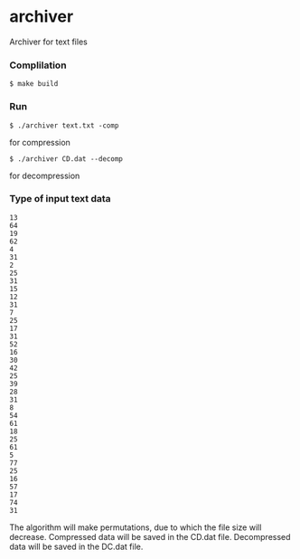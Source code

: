 # archiver
Archiver for text files

### Complilation
```
$ make build
```

### Run
```
$ ./archiver text.txt -comp
```
for compression
```
$ ./archiver CD.dat --decomp
```
for decompression

### Type of input text data
```
13
64
19
62
4
31
2
25
31
15
12
31
7
25
17
31
52
16
30
42
25
39
28
31
8
54
61
18
25
61
5
77
25
16
57
17
74
31
```
The algorithm will make permutations, due to which the file size will decrease.
Compressed data will be saved in the CD.dat file.
Decompressed data will be saved in the DC.dat file.
